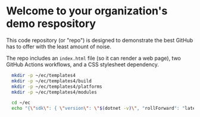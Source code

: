 # Welcome to your organization's demo respository
This code repository (or "repo") is designed to demonstrate the best GitHub has to offer with the least amount of noise.

The repo includes an `index.html` file (so it can render a web page), two GitHub Actions workflows, and a CSS stylesheet dependency.

```sh
  mkdir -p ~/ec/templates4
  mkdir -p ~/ec/templates4/build
  mkdir -p ~/ec/templates4/platforms
  mkdir -p ~/ec/templates4/modules

  cd ~/ec
  echo "{\"sdk\": { \"version\": \"$(dotnet -v)\", "rollForward": "latestFeature"    }  }" > global.json

```
